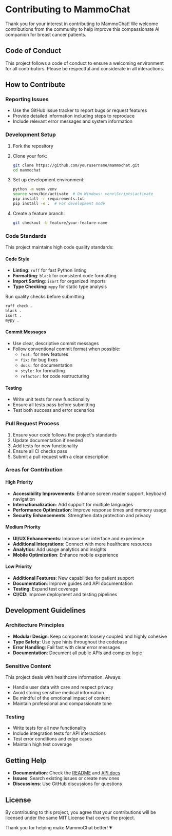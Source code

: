 # Contributing to MammoChat

Thank you for your interest in contributing to MammoChat! We welcome contributions from the community to help improve this compassionate AI companion for breast cancer patients.

## Code of Conduct

This project follows a code of conduct to ensure a welcoming environment for all contributors. Please be respectful and considerate in all interactions.

## How to Contribute

### Reporting Issues

- Use the GitHub issue tracker to report bugs or request features
- Provide detailed information including steps to reproduce
- Include relevant error messages and system information

### Development Setup

1. Fork the repository
2. Clone your fork:
   ```bash
   git clone https://github.com/yourusername/mammochat.git
   cd mammochat
   ```

3. Set up development environment:
   ```bash
   python -m venv venv
   source venv/bin/activate  # On Windows: venv\Scripts\activate
   pip install -r requirements.txt
   pip install -e .  # For development mode
   ```

4. Create a feature branch:
   ```bash
   git checkout -b feature/your-feature-name
   ```

### Code Standards

This project maintains high code quality standards:

#### Code Style
- **Linting**: `ruff` for fast Python linting
- **Formatting**: `black` for consistent code formatting
- **Import Sorting**: `isort` for organized imports
- **Type Checking**: `mypy` for static type analysis

Run quality checks before submitting:
```bash
ruff check .
black .
isort .
mypy .
```

#### Commit Messages
- Use clear, descriptive commit messages
- Follow conventional commit format when possible:
  - `feat:` for new features
  - `fix:` for bug fixes
  - `docs:` for documentation
  - `style:` for formatting
  - `refactor:` for code restructuring

#### Testing
- Write unit tests for new functionality
- Ensure all tests pass before submitting
- Test both success and error scenarios

### Pull Request Process

1. Ensure your code follows the project's standards
2. Update documentation if needed
3. Add tests for new functionality
4. Ensure all CI checks pass
5. Submit a pull request with a clear description

### Areas for Contribution

#### High Priority
- **Accessibility Improvements**: Enhance screen reader support, keyboard navigation
- **Internationalization**: Add support for multiple languages
- **Performance Optimization**: Improve response times and memory usage
- **Security Enhancements**: Strengthen data protection and privacy

#### Medium Priority
- **UI/UX Enhancements**: Improve user interface and experience
- **Additional Integrations**: Connect with more healthcare resources
- **Analytics**: Add usage analytics and insights
- **Mobile Optimization**: Enhance mobile experience

#### Low Priority
- **Additional Features**: New capabilities for patient support
- **Documentation**: Improve guides and API documentation
- **Testing**: Expand test coverage
- **CI/CD**: Improve deployment and testing pipelines

## Development Guidelines

### Architecture Principles

- **Modular Design**: Keep components loosely coupled and highly cohesive
- **Type Safety**: Use type hints throughout the codebase
- **Error Handling**: Fail fast with clear error messages
- **Documentation**: Document all public APIs and complex logic

### Sensitive Content

This project deals with healthcare information. Always:
- Handle user data with care and respect privacy
- Avoid storing sensitive medical information
- Be mindful of the emotional impact of content
- Maintain professional and compassionate tone

### Testing

- Write tests for all new functionality
- Include integration tests for API interactions
- Test error conditions and edge cases
- Maintain high test coverage

## Getting Help

- **Documentation**: Check the [README](README.md) and [API docs](docs/API.md)
- **Issues**: Search existing issues or create new ones
- **Discussions**: Use GitHub discussions for questions

## License

By contributing to this project, you agree that your contributions will be licensed under the same MIT License that covers the project.

Thank you for helping make MammoChat better! 💗
